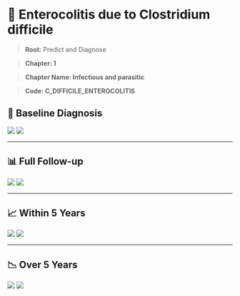 # 🧬 Enterocolitis due to Clostridium difficile
    
> **Root:** Predict and Diagnose

> **Chapter: 1**

> **Chapter Name: Infectious and parasitic**

> **Code: C_DIFFICILE_ENTEROCOLITIS**

## 🧪 Baseline Diagnosis

<img src="/Predict/Figures/Baseline/IMP/C_DIFFICILE_ENTEROCOLITIS.png" />

<CsvTableIMP src="/Predict/Data/Baseline/IMP/IMP_C_DIFFICILE_ENTEROCOLITIS.csv" label="🔍 View full results" />

<img src="/Predict/Figures/Baseline/ROC/C_DIFFICILE_ENTEROCOLITIS.png" />

<CsvTableROC src="/Predict/Data/Baseline/EVA/C_DIFFICILE_ENTEROCOLITIS.csv" label="🔍 View full results" />

---

## 📊 Full Follow-up

<img src="/Predict/Figures/ALL/IMP/C_DIFFICILE_ENTEROCOLITIS.png" />

<CsvTableIMP src="/Predict/Data/ALL/IMP/IMP_C_DIFFICILE_ENTEROCOLITIS.csv" label="🔍 View full results" />

<img src="/Predict/Figures/ALL/ROC/C_DIFFICILE_ENTEROCOLITIS.png" />

<CsvTableROC src="/Predict/Data/ALL/EVA/C_DIFFICILE_ENTEROCOLITIS.csv" label="🔍 View full results" />

---

## 📈 Within 5 Years

<img src="/Predict/Figures/FYears/IMP/C_DIFFICILE_ENTEROCOLITIS.png" />

<CsvTableIMP src="/Predict/Data/FYears/IMP/IMP_C_DIFFICILE_ENTEROCOLITIS.csv" label="🔍 View full results" />

<img src="/Predict/Figures/FYears/ROC/C_DIFFICILE_ENTEROCOLITIS.png" />

<CsvTableROC src="/Predict/Data/FYears/EVA/C_DIFFICILE_ENTEROCOLITIS.csv" label="🔍 View full results" />

---

## 📉 Over 5 Years

<img src="/Predict/Figures/OverFYears/IMP/C_DIFFICILE_ENTEROCOLITIS.png" />

<CsvTableIMP src="/Predict/Data/OverFYears/IMP/IMP_C_DIFFICILE_ENTEROCOLITIS.csv" label="🔍 View full results" />

<img src="/Predict/Figures/OverFYears/ROC/C_DIFFICILE_ENTEROCOLITIS.png" />

<CsvTableROC src="/Predict/Data/OverFYears/EVA/C_DIFFICILE_ENTEROCOLITIS.csv" label="🔍 View full results" />
